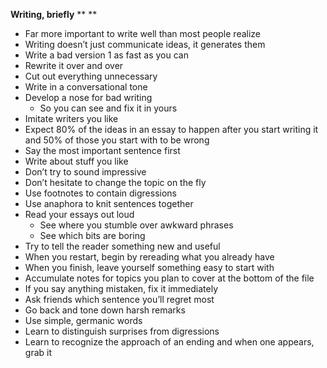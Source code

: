 **Writing, briefly**
**
**
- Far more important to write well than most people realize
- Writing doesn’t just communicate ideas, it generates them
- Write a bad version 1 as fast as you can
- Rewrite it over and over
- Cut out everything unnecessary
- Write in a conversational tone
- Develop a nose for bad writing
	- So you can see and fix it in yours
- Imitate writers you like
- Expect 80% of the ideas in an essay to happen after you start writing it and 50% of those you start with to be wrong
- Say the most important sentence first
- Write about stuff you like
- Don’t try to sound impressive
- Don’t hesitate to change the topic on the fly
- Use footnotes to contain digressions
- Use anaphora to knit sentences together
- Read your essays out loud
	- See where you stumble over awkward phrases
	- See which bits are boring
- Try to tell the reader something new and useful
- When you restart, begin by rereading what you already have 
- When you finish, leave yourself something easy to start with
- Accumulate notes for topics you plan to cover at the bottom of the file
- If you say anything mistaken, fix it immediately
- Ask friends which sentence you’ll regret most
- Go back and tone down harsh remarks
- Use simple, germanic words
- Learn to distinguish surprises from digressions
- Learn to recognize the approach of an ending and when one appears, grab it

